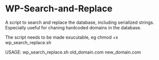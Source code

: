WP-Search-and-Replace
=====================

A script to search and replace the database, including serialized strings. Especially useful for chaning hardcoded domains in the database.

The script needs to be made exucutable, eg chmod +x wp_search_replace.sh

USAGE: wp_search_replace.sh old_domain.com new_domain.com

